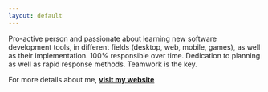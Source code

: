 ```yaml
---
layout: default
---
```


Pro-active person and passionate about learning new software development tools, in different fields (desktop, web, mobile, games), as well as their implementation. 100% responsible over time. Dedication to planning as well as rapid response methods. Teamwork is the key. 

For more details about me, **[visit my website](https://www.callmesilva.com)**

